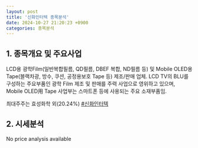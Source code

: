 ```yaml
---
layout: post
title: '신화인터텍 종목분석'
date: 2024-10-27 21:20:23 +0900
categories: 종목분석
---
```


## 1. 종목개요 및 주요사업

LCD용 광학Film(일반복합필름, QD필름, DBEF 복합, ND필름 등) 및 Mobile OLED용 Tape(블랙차광, 방수, 쿠션, 공정용보호 Tape 등) 제조/판매 업체. LCD TV의 BLU를 구성하는 주요부품인 광학 Film 제조 및 판매를 주력 사업으로 영위하고 있으며, Mobile OLED用 Tape 사업부는 스마트폰 등에 사용되는 주요 소재부품임.

최대주주는 효성화학 외(20.24%)
[#신화인터텍](#)

## 2. 시세분석

No price analysis available
